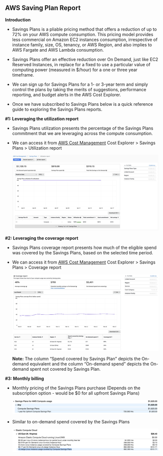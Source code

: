 ## AWS Saving Plan Report

**Introduction**

- Savings Plans is a pliable pricing method that offers a reduction of up to 72% on your AWS compute consumption. This pricing model provides less commercial on Amazon EC2 instances consumption, irrespective of instance family, size, OS, tenancy, or AWS Region, and also implies to AWS Fargate and AWS Lambda consumption.

- Savings Plans offer an effective reduction over On Demand, just like EC2 Reserved Instances, in replace for a fixed to use a particular value of computing power (measured in $/hour) for a one or three year timeframe. 

- We can sign up for Savings Plans for a 1- or 3-year term and simply control the plans by taking the merits of suggestions, performance reporting, and budget alerts in the AWS Cost Explorer.

- Once we have subscribed to Savings Plans below is a quick reference guide to exploring the Savings Plans reports.

**#1: Leveraging the utilization report**

  - Savings Plans utilization presents the percentage of the Savings Plans commitment that we are leveraging across the compute consumption.

  - We can access it from <a href="https://console.aws.amazon.com/cost-management/home?region=us-east-1#/savings-plans/coverage">AWS Cost Management</a> Cost Explorer > Savings Plans > Utilization report

    <img src="images/image1.png" class="inline"/>


**#2: Leveraging the coverage report**

  - Savings Plans coverage report presents how much of the eligible spend was covered by the Savings Plans, based on the selected time period.

  - We can access it from <a href="https://console.aws.amazon.com/cost-management/home?region=us-east-1#/savings-plans/utilization">AWS Cost Management</a> Cost Explorer > Savings Plans > Coverage report
  
    <img src="images/image2.png" class="inline"/>

    **Note:** The column “Spend covered by Savings Plan” depicts the On-demand equivalent and the column “On-demand spend” depicts the On-demand spent not covered by Savings Plan. 

**#3: Monthly billing**

  - Monthly pricing of the Savings Plans purchase (Depends on the subscription option - would be $0 for all upfront Savings Plans)

    <img src="images/image3.png" class="inline"/>

  - Similar to on-demand spend covered by the Savings Plans

    <img src="images/image4.png" class="inline"/>

